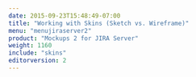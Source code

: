 ```yaml
---
date: 2015-09-23T15:48:49-07:00
title: "Working with Skins (Sketch vs. Wireframe)"
menu: "menujiraserver2"
product: "Mockups 2 for JIRA Server"
weight: 1160
include: "skins"
editorversion: 2
---
```


